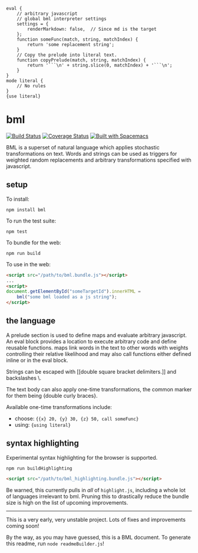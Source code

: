 ```
eval {
    // arbitrary javascript
    // global bml interpreter settings
    settings = {
        renderMarkdown: false,  // Since md is the target
    };
    function someFunc(match, string, matchIndex) {
        return 'some replacement string';
    }
    // Copy the prelude into literal text.
    function copyPrelude(match, string, matchIndex) {
        return '```\n' + string.slice(0, matchIndex) + '```\n';
    }
}
mode literal {
    // No rules
}
{use literal}
```


# bml

[![Build Status](https://travis-ci.org/ajyoon/bml.svg?branch=master)](https://travis-ci.org/ajyoon/bml) [![Coverage Status](https://coveralls.io/repos/github/ajyoon/bml/badge.svg?branch=master)](https://coveralls.io/github/ajyoon/bml?branch=master) [![Built with Spacemacs](https://cdn.rawgit.com/syl20bnr/spacemacs/442d025779da2f62fc86c2082703697714db6514/assets/spacemacs-badge.svg)](http://spacemacs.org)


BML is a superset of natural language which applies stochastic transformations
on text. Words and strings can be used as triggers for weighted random
replacements and arbitrary transformations specified with javascript.

## setup

To install:
```
npm install bml
```

To run the test suite:
```
npm test
```

To bundle for the web:
```
npm run build
```

To use in the web:
```html
<script src="/path/to/bml.bundle.js"></script>
...
<script>
document.getElementById("someTargetId").innerHTML =
    bml("some bml loaded as a js string");
</script>
```

## the language

A prelude section is used to define maps and evaluate arbitrary
javascript. An eval block provides a location to execute arbitrary code
and define reusable functions. maps link words in the text to other words
with weights controlling their relative likelihood and may also call functions
either defined inline or in the eval block.

Strings can be escaped with [[double square bracket delimiters.]] and backslashes \\.

The text body can also apply one-time transformations, the common marker
for them being {double curly braces}.

Available one-time transformations include:

* choose: `{{x} 20, {y} 30, {z} 50, call someFunc}`
* using: `{using literal}`

## syntax highlighting

Experimental syntax highlighting for the browser is supported.
```
npm run buildHighlighting
```
```html
<script src="/path/to/bml_highlighting.bundle.js"></script>
```

Be warned, this currently pulls in _all_ of `highlight.js`, including a whole
lot of languages irrelevant to bml. Pruning this to drastically reduce the
bundle size is high on the list of upcoming improvements.

---

This is a very early, very unstable project. Lots of fixes and improvements coming soon!

By the way, as you may have guessed, this is a BML document. To generate this readme,
run `node readmeBuilder.js`!
